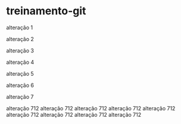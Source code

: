 ﻿# treinamento-git

alteração 1

alteração 2

alteração 3

alteração 4

alteração 5

alteração 6

alteração 7

alteração 712
alteração 712
alteração 712
alteração 712
alteração 712
alteração 712
alteração 712
alteração 712
alteração 712
